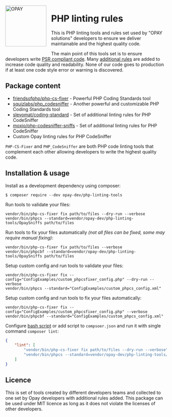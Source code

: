 <img src="https://avatars.githubusercontent.com/u/24718711?s=128" alt="OPAY" style="width: 128px; height: 128px; float: left; margin: 15px 15px 15px 0;"/>

PHP linting rules
=============================

This is PHP linting tools and rules set used by "OPAY solutions" developers to ensure we deliver maintainable and the highest quality code.

The main point of this tools set is to ensure developers write [PSR compliant code](https://www.php-fig.org/psr/). Many [additional rules](./OpaySniffs/ruleset.xml) are added to increase code quality and readability. None of our code goes to production if at least one code style error or warning is discovered.
<br clear="all"/>

Package content
---------------
- [friendsofphp/php-cs-fixer](https://github.com/FriendsOfPHP/PHP-CS-Fixer) - Powerful PHP Coding Standards tool
- [squizlabs/php_codesniffer](https://github.com/squizlabs/PHP_CodeSniffer) - Another powerful and customizable PHP Coding Standards tool
- [slevomat/coding-standard](https://github.com/slevomat/coding-standard) - Set of additional linting rules for PHP CodeSniffer
- [moxio/php-codesniffer-sniffs](https://github.com/Moxio/php-codesniffer-sniffs) - Set of additional linting rules for PHP CodeSniffer
- Custom Opay linting rules for PHP CodeSniffer

`PHP-CS-Fixer` and `PHP_CodeSniffer` are both PHP code linting tools that complement each other allowing developers to write the highest quality code.

Installation & usage
--------------------
Install as a development dependency using composer:
```
$ composer require --dev opay-dev/php-linting-tools
```
Run tools to validate your files:
```
vendor/bin/php-cs-fixer fix path/to/files --dry-run --verbose
vendor/bin/phpcs --standard=vendor/opay-dev/php-linting-tools/OpaySniffs path/to/files
```
Run tools to fix your files automatically _(not all files can be fixed, some may require manual fixing)_:
```
vendor/bin/php-cs-fixer fix path/to/files --verbose
vendor/bin/phpcbf --standard=vendor/opay-dev/php-linting-tools/OpaySniffs path/to/files
```
Setup custom config and run tools to validate your files:
```
vendor/bin/php-cs-fixer fix --config="ConfigExamples/custom_phpcsfixer_config.php" --dry-run --verbose
vendor/bin/phpcs --standard="ConfigExamples/custom_phpcs_config.xml"
```
Setup custom config and run tools to fix your files automatically:
```
vendor/bin/php-cs-fixer fix --config="ConfigExamples/custom_phpcsfixer_config.php" --verbose
vendor/bin/phpcbf --standard="ConfigExamples/custom_phpcs_config.xml"
```
Configure [bash script](./lint) or add script to `compsoer.json` and run it with single command `composer lint`:
```json
{
    "lint": [
        "vendor/bin/php-cs-fixer fix path/to/files --dry-run --verbose",
        "vendor/bin/phpcs --standard=vendor/opay-dev/php-linting-tools/OpaySniffs path/to/files"
    ]
}
```

Licence
-------
This is set of tools created by different developers teams and collected to one set by Opay developers with additional rules added. This package can be used under MIT licence as long as it does not violate the licenses of other developers.
